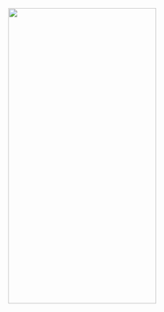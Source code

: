 
<img src="https://github.com/senaerdem/12-Apps-for-iOS/assets/98752496/1ea59613-ae9a-4887-bcda-966337068662" width="300" height="600" />
